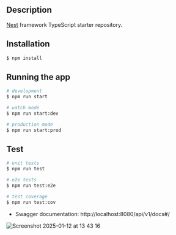 ## Description

[Nest](https://github.com/nestjs/nest) framework TypeScript starter repository.

## Installation

```bash
$ npm install
```

## Running the app

```bash
# development
$ npm run start

# watch mode
$ npm run start:dev

# production mode
$ npm run start:prod
```

## Test

```bash
# unit tests
$ npm run test

# e2e tests
$ npm run test:e2e

# test coverage
$ npm run test:cov
```

- Swagger documentation: http://localhost:8080/api/v1/docs#/

![Screenshot 2025-01-12 at 13 43 16](https://github.com/user-attachments/assets/55e168b9-d5d4-479e-9bd3-a303603acbbf)


